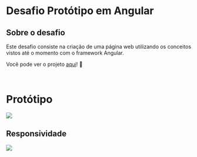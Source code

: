 # **Desafio Protótipo em Angular**

## **Sobre o desafio**
Este desafio consiste na criação de uma página web utilizando os conceitos vistos até o momento com o framework Angular. 
<br />

Você pode ver o projeto [aqui](https://github.com/amandakehl/landing-page-angular)! 🤩

<br />

# Protótipo 
<img src="https://user-images.githubusercontent.com/73315527/158288063-38c7203d-5037-419f-9efe-64038812bab6.png">

<br />

## Responsividade 
<img src="https://user-images.githubusercontent.com/73315527/158288448-c09443b5-7892-413e-9662-f57cb5bddab6.png">